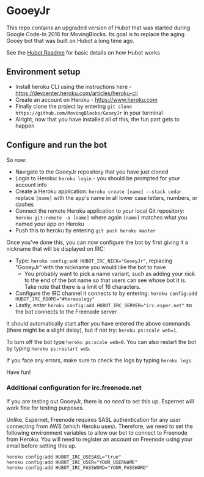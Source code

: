 # GooeyJr

This repo contains an upgraded version of Hubot that was started during Google Code-In 2016 for MovingBlocks. Its goal is to replace the aging Gooey bot that was built on Hubot a long time ago. 

See the [Hubot Readme](https://github.com/github/hubot/blob/master/README.md) for basic details on how Hubot works

## Environment setup  

* Install heroku CLI using the instructions here - https://devcenter.heroku.com/articles/heroku-cli
* Create an account on Heroku - https://www.heroku.com
* Finally clone the project by entering `git clone https://github.com/MovingBlocks/GooeyJr` in your terminal
* Alright, now that you have installed all of this, the fun part gets to happen

## Configure and run the bot

So now: 

* Navigate to the GooeyJr repository that you have just cloned
* Login to Heroku: `heroku login` - you should be prompted for your account info
* Create a Heroku application: `heroku create [name] --stack cedar` replace `[name]` with the app's name in all lower case letters, numbers, or dashes
* Connect the remote Heroku application to your local Git repository: `heroku git:remote -a [name]` where again `[name]` matches what you named your app on Heroku
* Push this to heroku by entering `git push heroku master`

Once you've done this, you can now configure the bot by first giving it a nickname that will be displayed on IRC:

* Type: `heroku config:add HUBOT_IRC_NICK="GooeyJr"`, replacing "GooeyJr" with the nickname you would like the bot to have
  * You probably want to pick a name variant, such as adding your nick to the end of the bot name so that users can see whose bot it is. Take note that there is a limit of 16 characters.
* Configure the IRC channel it connects to by entering: `heroku config:add HUBOT_IRC_ROOMS="#terasology"` 
* Lastly, enter `heroku config:add HUBOT_IRC_SERVER="irc.esper.net"` so the bot connects to the Freenode server

It should automatically start after you have entered the above commands (there might be a slight delay), but if not try: `heroku ps:scale web=1`.
 
To turn off the bot type `heroku ps:scale web=0`. You can also restart the bot by typing `heroku ps:restart web`.

If you face any errors, make sure to check the logs by typing `heroku logs`. 

Have fun!

### Additional configuration for irc.freenode.net 

If you are testing out GooeyJr, there is *no need* to set this up. Espernet will work fine for testing purposes.

Unlike, Espernet, Freenode requires SASL authentication for any user connecting from  AWS (which Heroku uses). Therefore, we need to set the following environment variables to allow our bot to connect to Freenode from Heroku. You will need to register an account on Freenode using your email before setting this up.

`heroku config:add HUBOT_IRC_USESASL="true"`  
`heroku config:add HUBOT_IRC_USER="YOUR_USERNAME"`  
`heroku config:add HUBOT_IRC_PASSWORD="YOUR_PASSWORD"`  